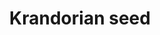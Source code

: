 ---
layout: item
title: Krandorian seed
item-id: 5310
datatable: true
id: 5310
name: "Krandorian seed"
members: true
lowalch: 3
highalch: 4
examine: "A Krandorian hop seed - plant in a hops patch."
monsters:
  - id: 6604
    name: "Mammoth"
    members: true
    combat_level: 80
    wiki_url: "https://oldschool.runescape.wiki/w/Mammoth"
    drops:
      - quantity: "4"
        rarity: 0.0125
    image: "https://oldschool.runescape.wiki/images/thumb/a/a5/Mammoth.png/1200px-Mammoth.png?956ac"
---